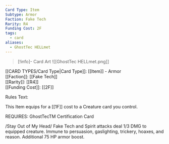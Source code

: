 ```yaml
---
Card Type: Item
Subtype: Armor
Faction: Fake Tech
Rarity: R4
Funding Cost: 2F
tags:
  - card
aliases:
  - GhostTec HELLmet
---
```

> [!info]- Card Art
> ![[GhostTec HELLmet.png]]

[[CARD TYPES/Card Type|Card Type]]: [[Item]] - Armor  
[[Faction]]: [[Fake Tech]]  
[[Rarity]]: [[R4]]  
[[Funding Cost]]: [[2F]]  

Rules Text:  

This Item equips for a [[1F]] cost to a Creature card you control.  

REQUIRES: GhostTecTM Certification Card  

/Stay Out of My Head/ Fake Tech and Spirit attacks deal 1/3 DMG to equipped creature. 
Immune to persuasion, gaslighting, trickery, hoaxes, and reason. 
Additional 75 HP armor boost.  
